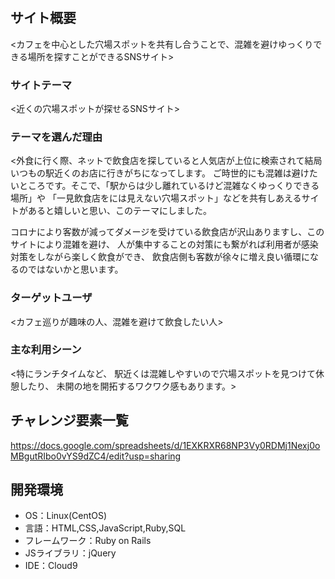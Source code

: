 # <good unknown place>

## サイト概要
<カフェを中心とした穴場スポットを共有し合うことで、混雑を避けゆっくりできる場所を探すことができるSNSサイト>

### サイトテーマ
<近くの穴場スポットが探せるSNSサイト>

### テーマを選んだ理由
<外食に行く際、ネットで飲食店を探していると人気店が上位に検索されて結局いつもの駅近くのお店に行きがちになってします。
ご時世的にも混雑は避けたいところです。そこで、「駅からは少し離れているけど混雑なくゆっくりできる場所」や
「一見飲食店をには見えない穴場スポット」などを共有しあえるサイトがあると嬉しいと思い、このテーマにしました。

コロナにより客数が減ってダメージを受けている飲食店が沢山ありますし、このサイトにより混雑を避け、
人が集中することの対策にも繋がれば利用者が感染対策をしながら楽しく飲食ができ、
飲食店側も客数が徐々に増え良い循環になるのではないかと思います。
>

### ターゲットユーザ
<カフェ巡りが趣味の人、混雑を避けて飲食したい人>

### 主な利用シーン
<特にランチタイムなど、
駅近くは混雑しやすいので穴場スポットを見つけて休憩したり、
未開の地を開拓するワクワク感もあります。>

## チャレンジ要素一覧
<https://docs.google.com/spreadsheets/d/1EXKRXR68NP3Vy0RDMj1Nexj0oMBgutRIbo0vYS9dZC4/edit?usp=sharing>

## 開発環境
- OS：Linux(CentOS)
- 言語：HTML,CSS,JavaScript,Ruby,SQL
- フレームワーク：Ruby on Rails
- JSライブラリ：jQuery
- IDE：Cloud9